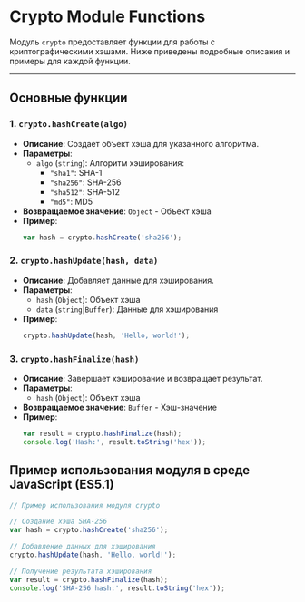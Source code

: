 # Crypto Module Functions

Модуль `crypto` предоставляет функции для работы с криптографическими хэшами. Ниже приведены подробные описания и примеры для каждой функции.

---

## Основные функции

### 1. **`crypto.hashCreate(algo)`**

- **Описание**: Создает объект хэша для указанного алгоритма.
- **Параметры**:
  - `algo` (`string`): Алгоритм хэширования:
    - `"sha1"`: SHA-1
    - `"sha256"`: SHA-256
    - `"sha512"`: SHA-512
    - `"md5"`: MD5
- **Возвращаемое значение**: `Object` - Объект хэша
- **Пример**:
    ```js
    var hash = crypto.hashCreate('sha256');
    ```

### 2. **`crypto.hashUpdate(hash, data)`**

- **Описание**: Добавляет данные для хэширования.
- **Параметры**:
  - `hash` (`Object`): Объект хэша
  - `data` (`string`|`Buffer`): Данные для хэширования
- **Пример**:
    ```js
    crypto.hashUpdate(hash, 'Hello, world!');
    ```

### 3. **`crypto.hashFinalize(hash)`**

- **Описание**: Завершает хэширование и возвращает результат.
- **Параметры**:
  - `hash` (`Object`): Объект хэша
- **Возвращаемое значение**: `Buffer` - Хэш-значение
- **Пример**:
    ```js
    var result = crypto.hashFinalize(hash);
    console.log('Hash:', result.toString('hex'));
    ```

## Пример использования модуля в среде JavaScript (ES5.1)

```js
// Пример использования модуля crypto

// Создание хэша SHA-256
var hash = crypto.hashCreate('sha256');

// Добавление данных для хэширования
crypto.hashUpdate(hash, 'Hello, world!');

// Получение результата хэширования
var result = crypto.hashFinalize(hash);
console.log('SHA-256 hash:', result.toString('hex'));
